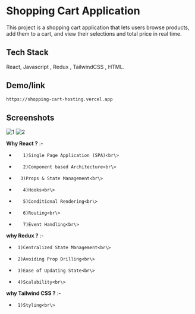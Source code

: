
# Shopping Cart Application
This project is a shopping cart application that lets users browse products, add them to a cart, and view their selections and total price in real time.


## Tech Stack

 React, Javascript , Redux , TailwindCSS , HTML.






## Demo/link

```bash
https://shopping-cart-hosting.vercel.app
```


## Screenshots


![1](https://github.com/user-attachments/assets/16ec822d-bd47-4025-8731-9ba3ba967cc2)
![2](https://github.com/user-attachments/assets/f3e2600e-353f-49e8-b71a-c0bf9e5cda23)

**Why React ?** :-
-        1)Single Page Application (SPA)<br\>
-        2)Component based Architecture<br\>
-       3)Props & State Management<br\>
-        4)Hooks<br\>
-        5)Conditional Rendering<br\>
-        6)Routing<br\>
-        7)Event Handling<br\>


**why Redux ?** :-
 -      1)Centralized State Management<br\>
 -      2)Avoiding Prop Drilling<br\>
 -      3)Ease of Updating State<br\>
 -      4)Scalability<br\>

**why Tailwind CSS ?** :-
 -      1)Styling<br\> 


